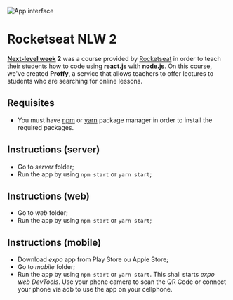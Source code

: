 ![App interface](https://i.imgur.com/caFl24m.jpg)

# Rocketseat NLW 2
**[Next-level week](https://nextlevelweek.com/) 2** was a course provided by [Rocketseat](https://rocketseat.com.br/) in order to teach their students how to code using **react.js** with **node.js**. On this course, we've created **Proffy**, a service that allows teachers to offer lectures to students who are searching for online lessons.

## Requisites
- You must have [npm](https://nodejs.org/en/) or [yarn](https://yarnpkg.com/) package manager in order to install the required packages.

## Instructions (server)
- Go to *server* folder;
- Run the app by using `npm start` or `yarn start`;

## Instructions (web)
- Go to *web* folder;
- Run the app by using `npm start` or `yarn start`;

## Instructions (mobile)
- Download *expo* app from Play Store ou Apple Store;
- Go to *mobile* folder;
- Run the app by using `npm start` or `yarn start`. This shall starts *expo web DevTools*. Use your phone camera to scan the QR Code or connect your phone via adb to use the app on your cellphone.
